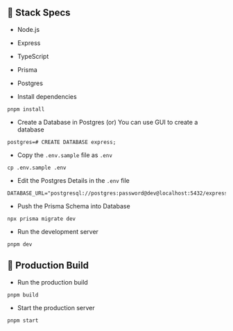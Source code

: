 ## 🍔 Stack Specs

- Node.js
- Express
- TypeScript
- Prisma
- Postgres


- Install dependencies

```
pnpm install
```

- Create a Database in Postgres (or) You can use GUI to create a database

```
postgres=# CREATE DATABASE express;
```

- Copy the `.env.sample` file as `.env`

```
cp .env.sample .env
```

- Edit the Postgres Details in the `.env` file

```
DATABASE_URL="postgresql://postgres:password@dev@localhost:5432/express"
```

- Push the Prisma Schema into Database

```
npx prisma migrate dev
```

- Run the development server

```
pnpm dev
```

## 🚀 Production Build

- Run the production build

```
pnpm build
```

- Start the production server

```
pnpm start
```